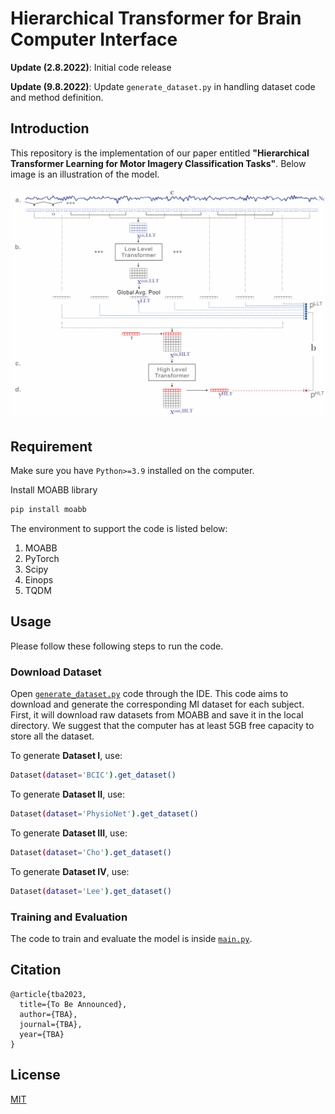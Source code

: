 # Hierarchical Transformer for Brain Computer Interface

**Update (2.8.2022)**: Initial code release

**Update (9.8.2022)**: Update `generate_dataset.py` in handling dataset code and method definition.


## Introduction
This repository is the implementation of our paper entitled **"Hierarchical Transformer Learning for Motor Imagery Classification Tasks"**. Below image is an illustration of the model.

![Alt-Text](/images/model_with_bg.png)

## Requirement

Make sure you have `Python>=3.9` installed on the computer.

Install MOABB library
```bash
pip install moabb
```

The environment to support the code is listed below:
1. MOABB
2. PyTorch
3. Scipy
4. Einops
5. TQDM

## Usage
Please follow these following steps to run the code.
### Download Dataset
Open [`generate_dataset.py`](https://github.com/skepsl/BCITransformer/blob/main/generate_dataset.py) code through the IDE.
This code aims to download and generate the corresponding MI dataset for each subject. First, it will download raw datasets from MOABB and save it in the local directory. We suggest that the computer has at least 5GB free capacity to store all the dataset.

To generate **Dataset I**, use:
```bash
Dataset(dataset='BCIC').get_dataset()
```

To generate **Dataset II**, use:
```bash
Dataset(dataset='PhysioNet').get_dataset()
```

To generate **Dataset III**, use:
```bash
Dataset(dataset='Cho').get_dataset()
```

To generate **Dataset IV**, use:
```bash
Dataset(dataset='Lee').get_dataset()
```

### Training and Evaluation
The code to train and evaluate the model is inside [`main.py`](https://github.com/skepsl/BCITransformer/blob/main/main.py). 


## Citation

```
@article{tba2023,
  title={To Be Announced},
  author={TBA},
  journal={TBA},
  year={TBA}
}
```


## License
[MIT](https://choosealicense.com/licenses/mit/)

